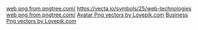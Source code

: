 <a href='https://pngtree.com/so/web'>web png from pngtree.com/</a>
https://vecta.io/symbols/25/web-technologies
<a href='https://pngtree.com/so/web'>web png from pngtree.com/</a>
<a href="https://lovepik.com/images/png-avatar.html">Avatar Png vectors by Lovepik.com</a>
<a href="https://lovepik.com/images/png-business.html">Business Png vectors by Lovepik.com</a>